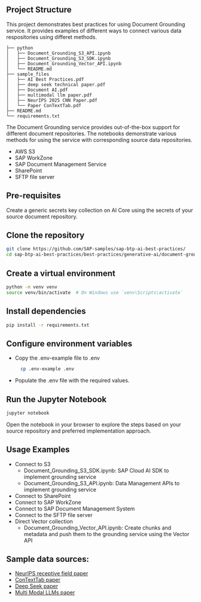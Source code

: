 
## Project Structure
This project demonstrates best practices for using Document Grounding service. It provides examples of different ways to connect various data respositories using differet methods.

```
├── python
│   ├── Document_Grounding_S3_API.ipynb
│   ├── Document_Grounding_S3_SDK.ipynb
│   ├── Document_Grounding_Vector_API.ipynb
│   └── README.md
├── sample_files
│   ├── AI Best Practices.pdf
│   ├── deep seek technical paper.pdf
│   ├── Document AI.pdf
│   ├── multimodal llm paper.pdf
│   ├── NeurIPS 2025 CNN Paper.pdf
│   └── Paper ConTextTab.pdf
├── README.md
└── requirements.txt
```

The Document Grounding service provides out-of-the-box support for different document repositories. The notebooks demonstrate various methods for using the service with corresponding source data repositories. 
* AWS S3
* SAP WorkZone
* SAP Document Management Service
* SharePoint
* SFTP file server

## Pre-requisites
Create a generic secrets key collection on AI Core using the secrets of your source document repository.

## Clone the repository
``` sh
git clone https://github.com/SAP-samples/sap-btp-ai-best-practices/
cd sap-btp-ai-best-practices/best-practices/generative-ai/document-grounding/python
```

## Create a virtual environment
``` sh
python -m venv venv
source venv/bin/activate  # On Windows use `venv\Scripts\activate`
```

## Install dependencies
``` sh
pip install -r requirements.txt
```

## Configure environment variables
* Copy the .env-example file to .env
  ``` sh
    cp .env-example .env
  ```
* Populate the .env file with the required values.

## Run the Jupyter Notebook
``` sh
jupyter notebook
```

Open the notebook in your browser to explore the steps based on your source repository and preferred implementation approach.

## Usage Examples
* Connect to S3
    * Document_Grounding_S3_SDK.ipynb: SAP Cloud AI SDK to implement grounding service
    * Document_Grounding_S3_API.ipynb: Data Management APIs to implement grounding service
* Connect to SharePoint
* Connect to SAP WorkZone
* Connect to SAP Document Management System
* Connect to the SFTP file server
* Direct Vector collection
    * Document_Grounding_Vector_API.ipynb: Create chunks and metadata and push them to the grounding service using the Vector API


## Sample data sources:
* [NeurIPS receptive field paper](https://proceedings.neurips.cc/paper/2016/file/c8067ad1937f728f51288b3eb986afaa-Paper.pdf)
* [ConTextTab paper](https://arxiv.org/html/2506.10707v1)
* [Deep Seek paper](https://arxiv.org/pdf/2412.19437)
* [Multi Modal LLMs paper](https://arxiv.org/pdf/2508.21801)

